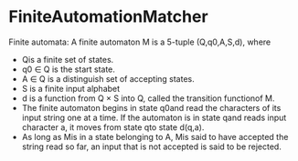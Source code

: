 # FiniteAutomationMatcher

Finite automata: A finite automaton M is a 5-tuple (Q,q0,A,S,d), where 
* Qis a finite set of states.
* q0 ∈ Q is the start state.
* A ∈ Q is a distinguish set of accepting states.
* S is a finite input alphabet
* d is a function from Q × S into Q, called the transition functionof M.
* The finite automaton begins in state q0and read the characters of its input string one at a time. If the automaton is in state qand reads input character a, it moves from state qto state d(q,a).
* As long as Mis in a state belonging to A, Mis said to have accepted the string read so far, an input that is not accepted is said to be rejected.
